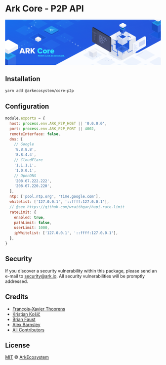# Ark Core - P2P API

<p align="center">
    <img src="../../banner.png?sanitize=true" />
</p>

## Installation

```bash
yarn add @arkecosystem/core-p2p
```

## Configuration

```js
module.exports = {
  host: process.env.ARK_P2P_HOST || '0.0.0.0',
  port: process.env.ARK_P2P_PORT || 4002,
  remoteInterface: false,
  dns: [
    // Google
    '8.8.8.8',
    '8.8.4.4',
    // CloudFlare
    '1.1.1.1',
    '1.0.0.1',
    // OpenDNS
    '208.67.222.222',
    '208.67.220.220',
  ],
  ntp: ['pool.ntp.org', 'time.google.com'],
  whitelist: ['127.0.0.1', '::ffff:127.0.0.1'],
  // @see https://github.com/wraithgar/hapi-rate-limit
  rateLimit: {
    enabled: true,
    pathLimit: false,
    userLimit: 1000,
    ipWhitelist: ['127.0.0.1', '::ffff:127.0.0.1'],
  },
}
```

## Security

If you discover a security vulnerability within this package, please send an e-mail to security@ark.io. All security vulnerabilities will be promptly addressed.

## Credits

- [François-Xavier Thoorens](https://github.com/fix)
- [Kristjan Košič](https://github.com/kristjank)
- [Brian Faust](https://github.com/faustbrian)
- [Alex Barnsley](https://github.com/alexbarnsley)
- [All Contributors](../../../../contributors)

## License

[MIT](LICENSE) © [ArkEcosystem](https://ark.io)
